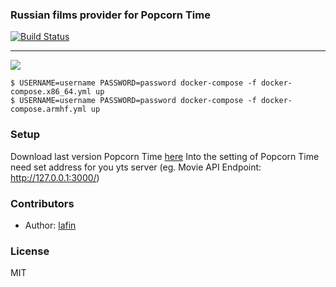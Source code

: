 ### Russian films provider for Popcorn Time
[![Build Status](https://travis-ci.org/lafin/ru-yts.svg?branch=master)](https://travis-ci.org/lafin/ru-yts)
___

![](screenshot.png)

```
$ USERNAME=username PASSWORD=password docker-compose -f docker-compose.x86_64.yml up
$ USERNAME=username PASSWORD=password docker-compose -f docker-compose.armhf.yml up
```

### Setup
Download last version Popcorn Time [here](http://popcorntime.ag) Into the setting of Popcorn Time need set address for you yts server (eg. Movie API Endpoint: http://127.0.0.1:3000/)

### Contributors

 * Author: [lafin](https://github.com/lafin)

### License

  MIT
